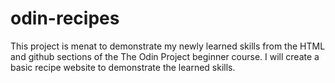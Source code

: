 # odin-recipes
This project is menat to demonstrate my newly learned skills from the HTML and github sections of the The Odin Project beginner course.
I will create a basic recipe website to demonstrate the learned skills.
